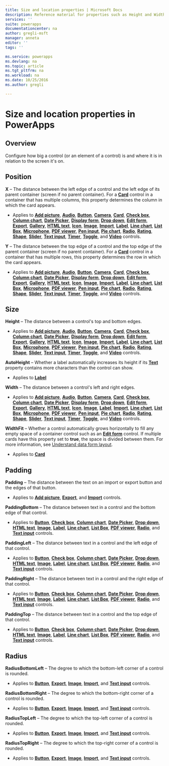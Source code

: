 ```yaml
---
title: Size and location properties | Microsoft Docs
description: Reference material for properties such as Height and Width
services: ''
suite: powerapps
documentationcenter: na
author: gregli-msft
manager: anneta
editor: ''
tags: ''

ms.service: powerapps
ms.devlang: na
ms.topic: article
ms.tgt_pltfrm: na
ms.workload: na
ms.date: 10/25/2016
ms.author: gregli

---
```

# Size and location properties in PowerApps
## Overview
Configure how big a control (or an element of a control) is and where it is in relation to the screen it's on.

## Position
**X** – The distance between the left edge of a control and the left edge of its parent container (screen if no parent container). For a **[Card](../maker/controls/control-card.md)** control in a container that has multiple columns, this property determines the column in which the card appears.

* Applies to **[Add picture](../maker/controls/control-add-picture.md)**, **[Audio](../maker/controls/control-audio-video.md)**, **[Button](../maker/controls/control-button.md)**, **[Camera](../maker/controls/control-camera.md)**, **[Card](../maker/controls/control-card.md)**, **[Check box](../maker/controls/control-check-box.md)**, **[Column chart](../maker/controls/control-column-line-chart.md)**, **[Date Picker](../maker/controls/control-date-picker.md)**, **[Display form](../maker/controls/control-form-detail.md)**, **[Drop down](../maker/controls/control-drop-down.md)**, **[Edit form](../maker/controls/control-form-detail.md)**, **[Export](../maker/controls/control-export-import.md)**, **[Gallery](../maker/controls/control-gallery.md)**, **[HTML text](../maker/controls/control-html-text.md)**, **[Icon](../maker/controls/control-shapes-icons.md)**, **[Image](../maker/controls/control-image.md)**, **[Import](../maker/controls/control-export-import.md)**, **[Label](../maker/controls/control-text-box.md)**, **[Line chart](../maker/controls/control-column-line-chart.md)**, **[List Box](../maker/controls/control-list-box.md)**, **[Microphone](../maker/controls/control-microphone.md)**, **[PDF viewer](../maker/controls/control-pdf-viewer.md)**, **[Pen input](../maker/controls/control-pen-input.md)**, **[Pie chart](../maker/controls/control-pie-chart.md)**, **[Radio](../maker/controls/control-radio.md)**, **[Rating](../maker/controls/control-rating.md)**, **[Shape](../maker/controls/control-shapes-icons.md)**, **[Slider](../maker/controls/control-slider.md)**, **[Text input](../maker/controls/control-text-input.md)**, **[Timer](../maker/controls/control-timer.md)**, **[Toggle](../maker/controls/control-toggle.md)**, and **[Video](../maker/controls/control-audio-video.md)** controls.

**Y** – The distance between the top edge of a control and the top edge of the parent container (screen if no parent container). For a **[Card](../maker/controls/control-card.md)** control in a container that has multiple rows, this property determines the row in which the card appears.

* Applies to **[Add picture](../maker/controls/control-add-picture.md)**, **[Audio](../maker/controls/control-audio-video.md)**, **[Button](../maker/controls/control-button.md)**, **[Camera](../maker/controls/control-camera.md)**, **[Card](../maker/controls/control-card.md)**, **[Check box](../maker/controls/control-check-box.md)**, **[Column chart](../maker/controls/control-column-line-chart.md)**, **[Date Picker](../maker/controls/control-date-picker.md)**, **[Display form](../maker/controls/control-form-detail.md)**, **[Drop down](../maker/controls/control-drop-down.md)**, **[Edit form](../maker/controls/control-form-detail.md)**, **[Export](../maker/controls/control-export-import.md)**, **[Gallery](../maker/controls/control-gallery.md)**, **[HTML text](../maker/controls/control-html-text.md)**, **[Icon](../maker/controls/control-shapes-icons.md)**, **[Image](../maker/controls/control-image.md)**, **[Import](../maker/controls/control-export-import.md)**, **[Label](../maker/controls/control-text-box.md)**, **[Line chart](../maker/controls/control-column-line-chart.md)**, **[List Box](../maker/controls/control-list-box.md)**, **[Microphone](../maker/controls/control-microphone.md)**, **[PDF viewer](../maker/controls/control-pdf-viewer.md)**, **[Pen input](../maker/controls/control-pen-input.md)**, **[Pie chart](../maker/controls/control-pie-chart.md)**, **[Radio](../maker/controls/control-radio.md)**, **[Rating](../maker/controls/control-rating.md)**, **[Shape](../maker/controls/control-shapes-icons.md)**, **[Slider](../maker/controls/control-slider.md)**, **[Text input](../maker/controls/control-text-input.md)**, **[Timer](../maker/controls/control-timer.md)**, **[Toggle](../maker/controls/control-toggle.md)**, and **[Video](../maker/controls/control-audio-video.md)** controls.

## Size
**Height** – The distance between a control's top and bottom edges.

* Applies to **[Add picture](../maker/controls/control-add-picture.md)**, **[Audio](../maker/controls/control-audio-video.md)**, **[Button](../maker/controls/control-button.md)**, **[Camera](../maker/controls/control-camera.md)**, **[Card](../maker/controls/control-card.md)**, **[Check box](../maker/controls/control-check-box.md)**, **[Column chart](../maker/controls/control-column-line-chart.md)**, **[Date Picker](../maker/controls/control-date-picker.md)**, **[Display form](../maker/controls/control-form-detail.md)**, **[Drop down](../maker/controls/control-drop-down.md)**, **[Edit form](../maker/controls/control-form-detail.md)**, **[Export](../maker/controls/control-export-import.md)**, **[Gallery](../maker/controls/control-gallery.md)**, **[HTML text](../maker/controls/control-html-text.md)**, **[Icon](../maker/controls/control-shapes-icons.md)**, **[Image](../maker/controls/control-image.md)**, **[Import](../maker/controls/control-export-import.md)**, **[Label](../maker/controls/control-text-box.md)**, **[Line chart](../maker/controls/control-column-line-chart.md)**, **[List Box](../maker/controls/control-list-box.md)**, **[Microphone](../maker/controls/control-microphone.md)**, **[PDF viewer](../maker/controls/control-pdf-viewer.md)**, **[Pen input](../maker/controls/control-pen-input.md)**, **[Pie chart](../maker/controls/control-pie-chart.md)**, **[Radio](../maker/controls/control-radio.md)**, **[Rating](../maker/controls/control-rating.md)**, **[Shape](../maker/controls/control-shapes-icons.md)**, **[Slider](../maker/controls/control-slider.md)**, **[Text input](../maker/controls/control-text-input.md)**, **[Timer](../maker/controls/control-timer.md)**, **[Toggle](../maker/controls/control-toggle.md)**, and **[Video](../maker/controls/control-audio-video.md)** controls.

**AutoHeight** – Whether a label automatically increases its height if its **[Text](properties-core.md)** property contains more characters than the control can show.  

* Applies to **[Label](../maker/controls/control-text-box.md)**

**Width** – The distance between a control's left and right edges.

* Applies to **[Add picture](../maker/controls/control-add-picture.md)**, **[Audio](../maker/controls/control-audio-video.md)**, **[Button](../maker/controls/control-button.md)**, **[Camera](../maker/controls/control-camera.md)**, **[Card](../maker/controls/control-card.md)**, **[Check box](../maker/controls/control-check-box.md)**, **[Column chart](../maker/controls/control-column-line-chart.md)**, **[Date Picker](../maker/controls/control-date-picker.md)**, **[Display form](../maker/controls/control-form-detail.md)**, **[Drop down](../maker/controls/control-drop-down.md)**, **[Edit form](../maker/controls/control-form-detail.md)**, **[Export](../maker/controls/control-export-import.md)**, **[Gallery](../maker/controls/control-gallery.md)**, **[HTML text](../maker/controls/control-html-text.md)**, **[Icon](../maker/controls/control-shapes-icons.md)**, **[Image](../maker/controls/control-image.md)**, **[Label](../maker/controls/control-text-box.md)**, **[Import](../maker/controls/control-export-import.md)**, **[Line chart](../maker/controls/control-column-line-chart.md)**, **[List Box](../maker/controls/control-list-box.md)**, **[Microphone](../maker/controls/control-microphone.md)**, **[PDF viewer](../maker/controls/control-pdf-viewer.md)**, **[Pen input](../maker/controls/control-pen-input.md)**, **[Pie chart](../maker/controls/control-pie-chart.md)**, **[Radio](../maker/controls/control-radio.md)**, **[Rating](../maker/controls/control-rating.md)**, **[Shape](../maker/controls/control-shapes-icons.md)**, **[Slider](../maker/controls/control-slider.md)**, **[Text input](../maker/controls/control-text-input.md)**, **[Timer](../maker/controls/control-timer.md)**, **[Toggle](../maker/controls/control-toggle.md)**, and **[Video](../maker/controls/control-audio-video.md)** controls.

**WidthFit** – Whether a control automatically grows horizontally to fill any empty space of a container control such as an **[Edit form](../maker/controls/control-form-detail.md)** control. If multiple cards have this property set to **true**, the space is divided between them. For more information, see [Understand data form layout](../maker/working-with-form-layout.md).

* Applies to **[Card](../maker/controls/control-card.md)**

## Padding
**Padding** – The distance between the text on an import or export button and the edges of that button.

* Applies to **[Add picture](../maker/controls/control-add-picture.md)**, **[Export](../maker/controls/control-export-import.md)**, and **[Import](../maker/controls/control-export-import.md)** controls.

**PaddingBottom** – The distance between text in a control and the bottom edge of that control.

* Applies to **[Button](../maker/controls/control-button.md)**, **[Check box](../maker/controls/control-check-box.md)**, **[Column chart](../maker/controls/control-column-line-chart.md)**, **[Date Picker](../maker/controls/control-date-picker.md)**, **[Drop down](../maker/controls/control-drop-down.md)**, **[HTML text](../maker/controls/control-html-text.md)**, **[Image](../maker/controls/control-image.md)**, **[Label](../maker/controls/control-text-box.md)**, **[Line chart](../maker/controls/control-column-line-chart.md)**, **[List Box](../maker/controls/control-list-box.md)**, **[PDF viewer](../maker/controls/control-pdf-viewer.md)**, **[Radio](../maker/controls/control-radio.md)**, and **[Text input](../maker/controls/control-text-input.md)** controls.

**PaddingLeft** – The distance between text in a control and the left edge of that control.

* Applies to **[Button](../maker/controls/control-button.md)**, **[Check box](../maker/controls/control-check-box.md)**, **[Column chart](../maker/controls/control-column-line-chart.md)**, **[Date Picker](../maker/controls/control-date-picker.md)**, **[Drop down](../maker/controls/control-drop-down.md)**, **[HTML text](../maker/controls/control-html-text.md)**, **[Image](../maker/controls/control-image.md)**, **[Label](../maker/controls/control-text-box.md)**, **[Line chart](../maker/controls/control-column-line-chart.md)**, **[List Box](../maker/controls/control-list-box.md)**, **[PDF viewer](../maker/controls/control-pdf-viewer.md)**, **[Radio](../maker/controls/control-radio.md)**, and **[Text input](../maker/controls/control-text-input.md)** controls.

**PaddingRight** – The distance between text in a control and the right edge of that control.

* Applies to **[Button](../maker/controls/control-button.md)**, **[Check box](../maker/controls/control-check-box.md)**, **[Column chart](../maker/controls/control-column-line-chart.md)**, **[Date Picker](../maker/controls/control-date-picker.md)**, **[Drop down](../maker/controls/control-drop-down.md)**, **[HTML text](../maker/controls/control-html-text.md)**, **[Image](../maker/controls/control-image.md)**, **[Label](../maker/controls/control-text-box.md)**, **[Line chart](../maker/controls/control-column-line-chart.md)**, **[List Box](../maker/controls/control-list-box.md)**, **[PDF viewer](../maker/controls/control-pdf-viewer.md)**, **[Radio](../maker/controls/control-radio.md)**, and **[Text input](../maker/controls/control-text-input.md)** controls.

**PaddingTop** – The distance between text in a control and the top edge of that control.

* Applies to **[Button](../maker/controls/control-button.md)**, **[Check box](../maker/controls/control-check-box.md)**, **[Column chart](../maker/controls/control-column-line-chart.md)**, **[Date Picker](../maker/controls/control-date-picker.md)**, **[Drop down](../maker/controls/control-drop-down.md)**, **[HTML text](../maker/controls/control-html-text.md)**, **[Image](../maker/controls/control-image.md)**, **[Label](../maker/controls/control-text-box.md)**, **[Line chart](../maker/controls/control-column-line-chart.md)**, **[List Box](../maker/controls/control-list-box.md)**, **[PDF viewer](../maker/controls/control-pdf-viewer.md)**, **[Radio](../maker/controls/control-radio.md)**, and **[Text input](../maker/controls/control-text-input.md)** controls.

## Radius
**RadiusBottomLeft** – The degree to which the bottom-left corner of a control is rounded.

* Applies to **[Button](../maker/controls/control-button.md)**, **[Export](../maker/controls/control-export-import.md)**, **[Image](../maker/controls/control-image.md)**, **[Import](../maker/controls/control-export-import.md)**, and **[Text input](../maker/controls/control-text-input.md)** controls.

**RadiusBottomRight** – The degree to which the bottom-right corner of a control is rounded.

* Applies to **[Button](../maker/controls/control-button.md)**, **[Export](../maker/controls/control-export-import.md)**, **[Image](../maker/controls/control-image.md)**, **[Import](../maker/controls/control-export-import.md)**, and **[Text input](../maker/controls/control-text-input.md)** controls.

**RadiusTopLeft** – The degree to which the top-left corner of a control is rounded.

* Applies to **[Button](../maker/controls/control-button.md)**, **[Export](../maker/controls/control-export-import.md)**, **[Image](../maker/controls/control-image.md)**, **[Import](../maker/controls/control-export-import.md)**, and **[Text input](../maker/controls/control-text-input.md)** controls.

**RadiusTopRight** – The degree to which the top-right corner of a control is rounded.

* Applies to **[Button](../maker/controls/control-button.md)**, **[Export](../maker/controls/control-export-import.md)**, **[Image](../maker/controls/control-image.md)**, **[Import](../maker/controls/control-export-import.md)**, and **[Text input](../maker/controls/control-text-input.md)** controls.

